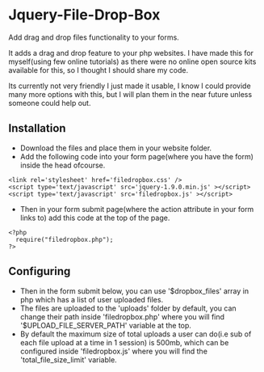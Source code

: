 Jquery-File-Drop-Box
====================

Add drag and drop files functionality to your forms.

It adds a drag and drop feature to your php websites. I have made this for myself(using few online tutorials) as there were no online open source kits available for this, so I thought I should share my code.

Its currently not very friendly I just made it usable, I know I could provide many more options with this, but I will plan them in the near future unless someone could help out.


Installation
-

* Download the files and place them in your website folder.
* Add the following code into your form page(where you have the form) inside the head ofcourse.

```
<link rel='stylesheet' href='filedropbox.css' />
<script type='text/javascript' src='jquery-1.9.0.min.js' ></script>
<script type='text/javascript' src='filedropbox.js' ></script>
```

* Then in your form submit page(where the action attribute in your form links to) add this code at the top of the page.

```
<?php
  require("filedropbox.php");
?>
```

Configuring
-
* Then in the form submit below, you can use '$dropbox_files' array in php which has a list of user uploaded files. 
* The files are uploaded to the 'uploads' folder by default, you can change their path inside 'filedropbox.php' where you will find '$UPLOAD_FILE_SERVER_PATH' variable at the top.
* By default the maximum size of total uploads a user can do(i.e sub of each file upload at a time in 1 session) is 500mb, which can be configured inside 'filedropbox.js' where you will find the 'total_file_size_limit' variable.
    
    
